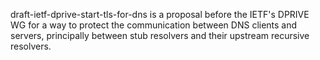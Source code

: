 draft-ietf-dprive-start-tls-for-dns is a proposal before the IETF's DPRIVE WG
for a way to protect the communication between DNS clients and servers,
principally between stub resolvers and their upstream recursive resolvers.
